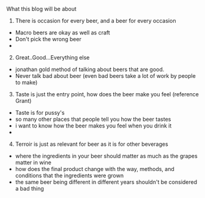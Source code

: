 What this blog will be about

1. There is occasion for every beer, and a beer for every occasion
- Macro beers are okay as well as craft
- Don't pick the wrong beer
- 

2. Great..Good...Everything else
- jonathan gold method of talking about beers that are good. 
- Never talk bad about beer (even bad beers take a lot of work by people to make)

3. Taste is just the entry point, how does the beer make you feel (reference Grant)
- Taste is for pussy's 
- so many other places that people tell you how the beer tastes 
- i want to know how the beer makes you feel when you drink it
- 

4. Terroir is just as relevant for beer as it is for other beverages 
- where the ingredients in your beer should matter as much as the grapes matter in wine
- how does the final product change with the way, methods, and conditions that the ingredients were grown 
- the same beer being different in different years shouldn't be considered a bad thing
